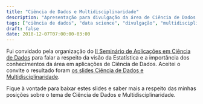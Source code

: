 ```yaml
---
title: "Ciência de Dados e Multidisciplinaridade"
description: "Apresentação para divulgação da área de Ciência de Dados sob a ótica da Estatística"
tags: ["ciência de dados", "data science", "divulgação", "multidisciplinaridade", "R"]
draft: false
date: 2018-12-07T07:00:00-03:00
---
```


Fui convidado pela organização do [II Seminário de Aplicações em Ciência de Dados](http://datascience.dca.ufrn.br) para falar a respeito da visão da Estatística e a importância dos conhecimentos da área em aplicações de Ciência de Dados. Aceitei o convite o resultado foram [os slides Ciência de Dados e Multidisciplinaridade](/images/minicursos/ii-seminario-ciencia-de-dados-2018/ciencia_de_dados_e_multidisciplinaridade.pdf). 

Fique à vontade para baixar estes slides e saber mais a respeito das minhas posições sobre o tema de Ciência de Dados e Multidisciplinaridade.